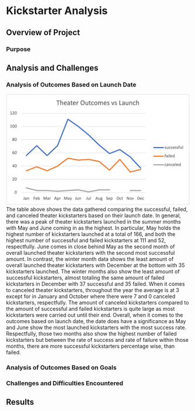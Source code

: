 # Kickstarter Analysis
## Overview of Project  
### Purpose

## Analysis and Challenges
### Analysis of Outcomes Based on Launch Date
![This is an image](https://github.com/belennlopezvega/kickstarter-analysis/blob/main/Theater_Outcomes_vs_Launch.png)
The table above shows the data gathered comparing the successful, failed, and canceled theater kickstarters based on their launch date. In general, there was a peak of theater kickstarters launched in the summer months with May and June coming in as the highest. In particular, May holds the highest number of kickstarters launched at a total of 166, and both the highest number of successful and failed kickstarters at 111 and 52, respectfully. June comes in close behind May as the second month of overall launched theater kickstarters with the second most successful amount. In contrast, the winter month data shows the least amount of overall launched theater kickstarters with December at the bottom with 35 kickstarters launched. The winter months also show the least amount of successful kickstarters, almost totaling the same amount of failed kickstarters in December with 37 successful and 35 failed. When it comes to canceled theater kickstarters, throughout the year the average is at 3 except for in January and October where there were 7 and 0 canceled kickstarters, respectfully. The amount of canceled kickstarters compared to the amount of successful and failed kickstarters is quite large as most kickstarters were carried out until their end. Overall, when it comes to the outcomes based on launch date, the date does have a significance as May and June show the most launched kickstarters with the most success rate. Respectfully, those two months also show the highest number of failed kickstarters but between the rate of success and rate of failure within those months, there are more successful kickstarters percentage wise, than failed.

### Analysis of Outcomes Based on Goals
### Challenges and Difficulties Encountered
## Results
